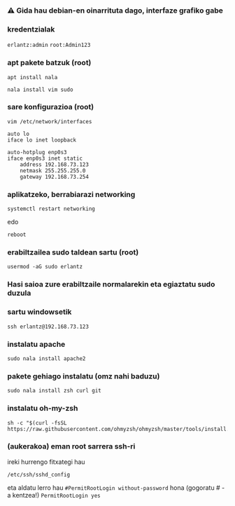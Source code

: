 ### ⚠ Gida hau debian-en oinarrituta dago, interfaze grafiko gabe

### kredentzialak
`erlantz:admin`
`root:Admin123`

### apt pakete batzuk (root)

```
apt install nala
```

```
nala install vim sudo
```

### sare konfigurazioa (root)
```
vim /etc/network/interfaces
```

```
auto lo
iface lo inet loopback

auto-hotplug enp0s3
iface enp0s3 inet static
    address 192.168.73.123
    netmask 255.255.255.0 
    gateway 192.168.73.254
```

### aplikatzeko, berrabiarazi networking
```
systemctl restart networking
```
edo
```
reboot
```

### erabiltzailea sudo taldean sartu (root)
```
usermod -aG sudo erlantz
```

### Hasi saioa zure erabiltzaile normalarekin eta egiaztatu sudo duzula
### sartu windowsetik
```
ssh erlantz@192.168.73.123
```

### instalatu apache
```
sudo nala install apache2
```

### pakete gehiago instalatu (omz nahi baduzu)
```
sudo nala install zsh curl git
```
### instalatu oh-my-zsh
```
sh -c "$(curl -fsSL https://raw.githubusercontent.com/ohmyzsh/ohmyzsh/master/tools/install.sh)"
```

### (aukerakoa) eman root sarrera ssh-ri
ireki hurrengo fitxategi hau
```
/etc/ssh/sshd_config
```
eta aldatu lerro hau
`#PermitRootLogin without-password`
hona (gogoratu # -a kentzea!)
`PermitRootLogin yes`